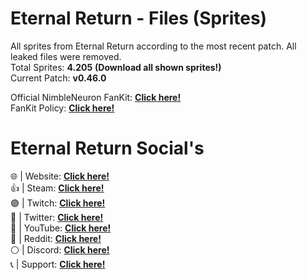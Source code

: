 # Eternal Return - Files (Sprites)

All sprites from Eternal Return according to the most recent patch. All leaked files were removed. <br>
Total Sprites: **4.205** **(Download all shown sprites!)** <br>
Current Patch: **v0.46.0** <br>

Official NimbleNeuron FanKit: **[Click here!](https://drive.google.com/drive/folders/1bgW32L09YPpRgQKtH4C_TAd3Kr0N9Y90)** <br>
FanKit Policy: **[Click here!](https://drive.google.com/file/d/11oFofiiq46saFCAGnXZHgcQKNQuSUphU/view?usp=sharing)**

# Eternal Return Social's
🌐 | Website: **[Click here!](https://playeternalreturn.com/)** <br>
👍 | Steam: **[Click here!](https://store.steampowered.com/app/1049590/Eternal_Return/)** <br>
🟣 | Twitch: **[Click here!](https://www.twitch.tv/eternalreturngame)** <br>
🔵 | Twitter: **[Click here!](https://twitter.com/_EternalReturn_)** <br>
🎥 | YouTube: **[Click here!](https://www.youtube.com/channel/UCaktoGSdjMnfQFv5BSyYrvA)** <br>
🤖 | Reddit: **[Click here!](https://www.reddit.com/r/eternalreturn/)** <br>
⚪ | Discord: **[Click here!](https://discord.com/invite/6pKC8qphbB)** <br>
📞  | Support: **[Click here!](https://support.playeternalreturn.com/hc/en-us/)** <br>
